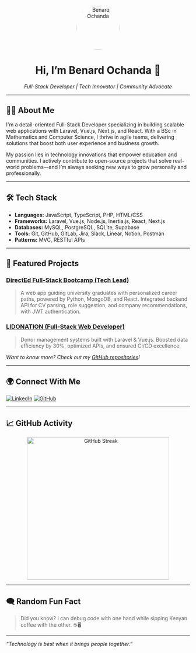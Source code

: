 <!-- Greetings with avatar -->
<p align="center">
  <img src="https://github.com/ochicode.png" width="120" style="border-radius: 50%" alt="Benard Ochanda"/>
</p>

<h1 align="center">Hi, I’m Benard Ochanda 👋</h1>
<p align="center">
  <em>Full-Stack Developer | Tech Innovator | Community Advocate</em>
</p>

---

## 👨‍💻 About Me

I'm a detail-oriented Full-Stack Developer specializing in building scalable web applications with Laravel, Vue.js, Next.js, and React. With a BSc in Mathematics and Computer Science, I thrive in agile teams, delivering solutions that boost both user experience and business growth.

My passion lies in technology innovations that empower education and communities. I actively contribute to open-source projects that solve real-world problems—and I’m always seeking new ways to grow personally and professionally.

---

## 🛠️ Tech Stack

- **Languages:** JavaScript, TypeScript, PHP, HTML/CSS
- **Frameworks:** Laravel, Vue.js, Node.js, Inertia.js, React, Next.js
- **Databases:** MySQL, PostgreSQL, SQLite, Supabase
- **Tools:** Git, GitHub, GitLab, Jira, Slack, Linear, Notion, Postman
- **Patterns:** MVC, RESTful APIs

---

## 🚀 Featured Projects

### [DirectEd Full-Stack Bootcamp (Tech Lead)]()
> A web app guiding university graduates with personalized career paths, powered by Python, MongoDB, and React. Integrated backend API for CV parsing, role suggestion, and company recommendations, with JWT authentication.

### [LIDONATION (Full-Stack Web Developer)]()
> Donor management systems built with Laravel & Vue.js. Boosted data efficiency by 30%, optimized APIs, and ensured CI/CD excellence.

*Want to know more? Check out my [GitHub repositories](https://github.com/ochicode?tab=repositories)!*

---

## 🌍 Connect With Me

[![LinkedIn](https://img.shields.io/badge/LinkedIn-Benard%20Ochanda-blue?style=flat&logo=linkedin)](https://www.linkedin.com/in/benard-ochanda)
[![GitHub](https://img.shields.io/badge/GitHub-ochicode-black?style=flat&logo=github)](https://github.com/ochicode)

---

## 📈 GitHub Activity

<p align="center">
  <img src="https://github-readme-streak-stats.herokuapp.com?user=ochicode&theme=radical&hide_border=true" alt="GitHub Streak" width="390"/>
</p>

---

## 🗨️ Random Fun Fact

> Did you know? I can debug code with one hand while sipping Kenyan coffee with the other. ☕️🖥️

---

*“Technology is best when it brings people together.”*
